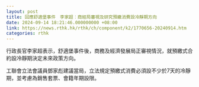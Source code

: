 ```yaml
---
layout: post
title: 回應舒適堡事件　李家超︰商經局審視及研究預繳消費設冷靜期方向
date: 2024-09-14 18:21:46.000000000 +08:00
link: https://news.rthk.hk/rthk/ch/component/k2/1770656-20240914.htm
categories: rthk
---
```


行政長官李家超表示，舒適堡事件後，商務及經濟發展局正審視情況，就預繳式合約設冷靜期決定未來政策方向。

工聯會立法會議員鄧家彪建議當局，立法規定預繳式消費必須設不少於7天的冷靜期，並考慮為銷售套票、會籍年期設限。
